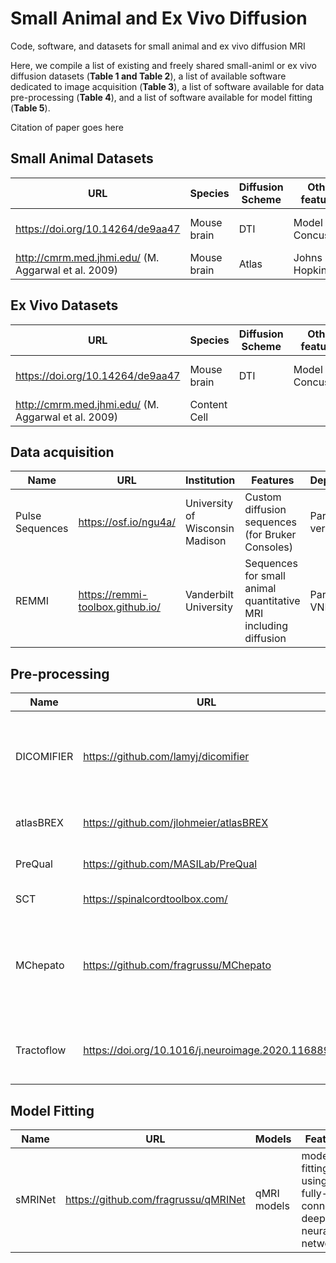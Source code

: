 # Small Animal and Ex Vivo Diffusion
Code, software, and datasets for small animal and ex vivo diffusion MRI

Here, we compile  a list of existing and freely shared small-animl or ex vivo diffusion datasets (**Table 1 and Table 2**), a list  of available software dedicated to image acquisition (**Table 3**), a list of software  available for data pre-processing (**Table 4**), and a list of software available for model fitting (**Table 5**). 

Citation of paper goes here


## Small Animal Datasets

| URL  | Species | Diffusion Scheme | Other features | Institution |
| ------------- | ------------- | ------------- | ------------- | ------------- |
| https://doi.org/10.14264/de9aa47  | Mouse brain  | DTI | Model of Concussion | University of Queensland
| http://cmrm.med.jhmi.edu/ (M. Aggarwal et al. 2009)  | Mouse brain  | Atlas | Johns Hopkins

## Ex Vivo Datasets

| URL  | Species | Diffusion Scheme | Other features | Institution |
| ------------- | ------------- | ------------- | ------------- | ------------- |
| https://doi.org/10.14264/de9aa47  | Mouse brain  | DTI | Model of Concussion | University of Queensland
| http://cmrm.med.jhmi.edu/ (M. Aggarwal et al. 2009)  | Content Cell  |

## Data acquisition

| Name  | URL | Institution | Features | Dependencies |
| ------------- | ------------- | ------------- | ------------- | ------------- |
| Pulse Sequences | https://osf.io/ngu4a/   | University of Wisconsin  Madison | Custom diffusion sequences (for Bruker Consoles) | ParaVision version
| REMMI | https://remmi-toolbox.github.io/  | Vanderbilt University | Sequences for small animal quantitative MRI including diffusion | Paravision or VNMRJversion

## Pre-processing

| Name  | URL | Institution | Features | Dependencies |
| ------------- | ------------- | ------------- | ------------- | ------------- |
| DICOMIFIER  | https://github.com/lamyj/dicomifier  | University of Strasbourg | Conversion Bruker to DCM and NIFTI format (incl. Diffusion information) | Python
| atlasBREX  | https://github.com/jlohmeier/atlasBREX  | Charité Berlin | Non-human brain extraction | FSL, AFNI, ANTs, ABSORB
| PreQual  | https://github.com/MASILab/PreQual  | Vanderbilt | All pre-processing steps | Python
| SCT  | https://spinalcordtoolbox.com/   | Polytechnique Montreal | Spinal cord MRI | Python
| MChepato  | https://github.com/fragrussu/MChepato | Vall d’Hebron Institute of Oncology | Tools for mouse liver dMRI-histology imaging used in (Grussu et al. 2022) | Python, FSL, QuPath, MRItools, DiPy, NiftyReg, and others
| Tractoflow  | https://doi.org/10.1016/j.neuroimage.2020.116889 | Sherbrooked University | End to end tractography (not small animal specific) | 

## Model Fitting
| Name  | URL | Models | Features | Dependencies |
| ------------- | ------------- | ------------- | ------------- | ------------- |
| sMRINet  | https://github.com/fragrussu/qMRINet  | qMRI models | model fitting using fully-connected deep neural networks | NumPy/Nibabel/SciPy/PyTorch

